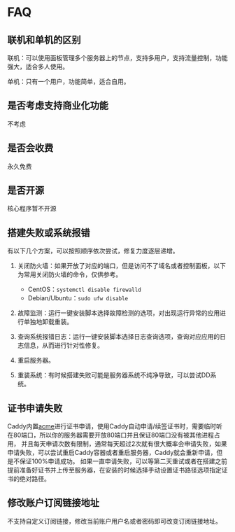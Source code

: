 # FAQ

## 联机和单机的区别

联机：可以使用面板管理多个服务器上的节点，支持多用户，支持流量控制，功能强大，适合多人使用。

单机：只有一个用户，功能简单，适合自用。

## 是否考虑支持商业化功能

不考虑

## 是否会收费

永久免费

## 是否开源

核心程序暂不开源

## 搭建失败或系统报错

有以下几个方案，可以按照顺序依次尝试，修复力度逐层递增。

1. 关闭防火墙：如果开放了对应的端口，但是访问不了域名或者控制面板，以下为常用关闭防火墙的命令，仅供参考。

    - CentOS：`systemctl disable firewalld`
    - Debian/Ubuntu：`sudo ufw disable`

2. 故障监测：运行一键安装脚本选择故障检测的选项，对出现运行异常的应用进行单独地卸载重装。
3. 查询系统报错日志：运行一键安装脚本选择日志查询选项，查询对应应用的日志信息，从而进行针对性修复。
4. 重启服务器。
5. 重装系统：有时候搭建失败可能是服务器系统不纯净导致，可以尝试DD系统。

## 证书申请失败

Caddy内置[acme](https://acme.sh)进行证书申请，使用Caddy自动申请/续签证书时，需要临时听在80端口，所以你的服务器需要开放80端口并且保证80端口没有被其他进程占用，
并且每天申请次数有限制，通常每天超过2次就有很大概率会申请失败，如果申请失败，可以尝试重启Caddy容器或者重启服务器，Caddy就会重新申请，但是不保证100%申请成功。
如果一直申请失败，可以等第二天重试或者在搭建之前提前准备好证书并上传至服务器，在安装的时候选择手动设置证书路径选项指定证书的绝对路径。

## 修改账户订阅链接地址

不支持自定义订阅链接，修改当前账户用户名或者密码即可改变订阅链接地址。